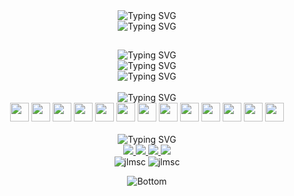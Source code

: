 <div id="header" align="center">
  <!-- Title -->
  <img src="https://readme-typing-svg.demolab.com?font=Nunito&weight=800&size=48&duration=4000&pause=2000&color=5B5B5B&center=true&vCenter=true&width=500&height=48&lines=Joan+Lucas" alt="Typing SVG"/>
  <br>
  <!-- Subtitle -->
  <img src="https://readme-typing-svg.demolab.com?font=Nunito&size=16&duration=4000&pause=2000&color=5B5B5B&center=true&vCenter=true&width=500&height=16&lines=Also+known+as+JLMSC" alt="Typing SVG"/>

  <!-- Title Breakline -->
  ##  

  <!-- About Me -->
  <img src="https://readme-typing-svg.demolab.com?font=Nunito&weight=800&size=32&duration=1&pause=100000&color=5B5B5B&center=true&vCenter=true&width=500&height=32&lines=About+Me" alt="Typing SVG"/>
  <br>
  <img src="https://readme-typing-svg.demolab.com?font=Nunito&weight=40&size=16&duration=1&pause=100000&color=5B5B5B&center=true&vCenter=true&width=500&height=16&lines=Passionate+developer%2C+tech+enthusiast+and+curious" alt="Typing SVG"/>
  <br>
  <img src="https://readme-typing-svg.demolab.com?font=Nunito&weight=40&size=16&duration=1&pause=100000&color=5B5B5B&center=true&vCenter=true&width=500&height=16&lines=learner%2C+always+exploring+new+technologies." alt="Typing SVG"/>

  <!-- Known Technologies -->
  <br>
  <br>
  <img src="https://readme-typing-svg.demolab.com?font=Nunito&weight=800&size=32&duration=1&pause=100000&color=5B5B5B&center=true&vCenter=true&width=500&height=32&lines=Known+Technologies" alt="Typing SVG"/>
  <div id="known_technologies">
    <!-- Python -->
    <img src="https://cdn.jsdelivr.net/gh/devicons/devicon/icons/python/python-original.svg" height=30/>
    <!-- Jupyer -->
    <img src="https://cdn.jsdelivr.net/gh/devicons/devicon/icons/jupyter/jupyter-original-wordmark.svg" height=30/>
    <!-- VSCode -->
    <img src="https://cdn.jsdelivr.net/gh/devicons/devicon/icons/vscode/vscode-original.svg" height=30/>
    <!-- Git -->
    <img src="https://cdn.jsdelivr.net/gh/devicons/devicon/icons/git/git-original.svg" height=30/>
    <!-- Tensorflow -->
    <img src="https://cdn.jsdelivr.net/gh/devicons/devicon/icons/tensorflow/tensorflow-original.svg" height=30/>
    <!-- OpenCV -->
    <img src="https://cdn.jsdelivr.net/gh/devicons/devicon/icons/opencv/opencv-original.svg" height=30/>
    <!-- MySQL -->
    <img src="https://cdn.jsdelivr.net/gh/devicons/devicon/icons/mysql/mysql-original.svg" height=30/>
    <!-- PostgreSQL -->
    <img src="https://cdn.jsdelivr.net/gh/devicons/devicon/icons/postgresql/postgresql-original.svg" height=30/>
    <!-- C++ -->
    <img src="https://cdn.jsdelivr.net/gh/devicons/devicon/icons/cplusplus/cplusplus-original.svg" height=30/>
    <!-- Docker -->
    <img src="https://cdn.jsdelivr.net/gh/devicons/devicon/icons/docker/docker-original.svg" height=30/>
    <!-- Linux -->
    <img src="https://cdn.jsdelivr.net/gh/devicons/devicon/icons/linux/linux-original.svg" height=30/>
    <!-- Bash -->
    <img src="https://cdn.jsdelivr.net/gh/devicons/devicon/icons/bash/bash-original.svg" height=30/>
    <!-- Vim -->
    <img src="https://cdn.jsdelivr.net/gh/devicons/devicon/icons/vim/vim-original.svg" height=30/>
  </div>

  <!-- Contact Me -->
  <br>
  <img src="https://readme-typing-svg.demolab.com?font=Nunito&weight=800&size=32&duration=1&pause=100000&color=5B5B5B&center=true&vCenter=true&width=500&height=32&lines=Contact+Me" alt="Typing SVG"/>
  <div id="contact_me">
    <!-- LinkedIn -->
    <a href="https://www.linkedin.com/in/jlmsc" target="_blank">
      <img src=https://img.shields.io/badge/linkedin-%230077B5.svg?style=for-the-badge&logo=linkedin&logoColor=white target="_blank">
    </a>
    <!-- Gmail -->
    <a href="mailto:joanlucas314@gmail.com" target="_blank">
      <img src="https://img.shields.io/badge/gmail-D14836?style=for-the-badge&logo=gmail&logoColor=white" target="_blank">
    </a>
    <!-- Github -->
    <a href="https://github.com/JLMSC" target="_blank">
      <img src="https://img.shields.io/badge/github-%23121011.svg?style=for-the-badge&logo=github&logoColor=white" target="_blank">
    </a>
    <!-- Discord -->
    <img src="https://img.shields.io/badge/jlmsc-%235865F2.svg?style=for-the-badge&logo=discord&logoColor=white">
  </div>

  <!-- Extra -->
  <img src="https://komarev.com/ghpvc/?username=jlmsc&label=views&color=5b5b5b&style=flat-square" alt="jlmsc"/>
  <img src="https://img.shields.io/github/followers/jlmsc.svg?style=social&label=Follow" alt="jlmsc"/>

  <!-- Bottom SVG -->
  ![Bottom](https://github.com/JLMSC/JLMSC/assets/39315631/967f96d4-ae05-4018-ad7f-761a22dcffa8)
</div>
